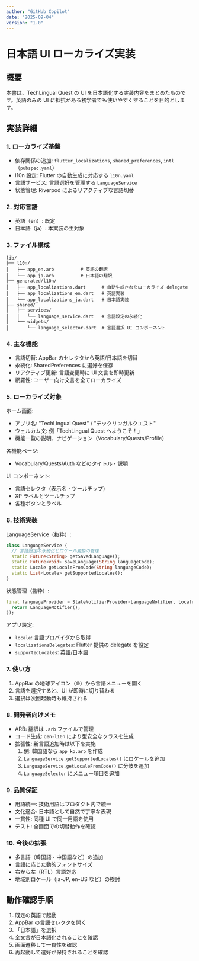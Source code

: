 ```yaml
---
author: "GitHub Copilot"
date: "2025-09-04"
version: "1.0"
---
```


# 日本語 UI ローカライズ実装

## 概要

本書は、TechLingual Quest の UI を日本語化する実装内容をまとめたものです。英語のみの UI に抵抗がある初学者でも使いやすくすることを目的とします。

## 実装詳細

### 1. ローカライズ基盤

- 依存関係の追加: `flutter_localizations`, `shared_preferences`, `intl`（`pubspec.yaml`）
- l10n 設定: Flutter の自動生成に対応する `l10n.yaml`
- 言語サービス: 言語選好を管理する `LanguageService`
- 状態管理: Riverpod によるリアクティブな言語切替

### 2. 対応言語

- 英語（en）: 既定
- 日本語（ja）: 本実装の主対象

### 3. ファイル構成

```
lib/
├── l10n/
│   ├── app_en.arb          # 英語の翻訳
│   └── app_ja.arb          # 日本語の翻訳
├── generated/l10n/
│   ├── app_localizations.dart      # 自動生成されたローカライズ delegate
│   ├── app_localizations_en.dart   # 英語実装
│   └── app_localizations_ja.dart   # 日本語実装
├── shared/
│   ├── services/
│   │   └── language_service.dart   # 言語設定の永続化
│   └── widgets/
│       └── language_selector.dart  # 言語選択 UI コンポーネント
```

### 4. 主な機能

- 言語切替: AppBar のセレクタから英語/日本語を切替
- 永続化: SharedPreferences に選好を保存
- リアクティブ更新: 言語変更時に UI 文言を即時更新
- 網羅性: ユーザー向け文言を全てローカライズ

### 5. ローカライズ対象

ホーム画面:
- アプリ名: "TechLingual Quest" / "テックリンガルクエスト"
- ウェルカム文: 例「TechLingual Quest へようこそ！」
- 機能一覧の説明、ナビゲーション（Vocabulary/Quests/Profile）

各機能ページ:
- Vocabulary/Quests/Auth などのタイトル・説明

UI コンポーネント:
- 言語セレクタ（表示名・ツールチップ）
- XP ラベルとツールチップ
- 各種ボタンとラベル

### 6. 技術実装

LanguageService（抜粋）:
```dart
class LanguageService {
  // 言語設定の永続化とロケール変換の管理
  static Future<String> getSavedLanguage();
  static Future<void> saveLanguage(String languageCode);
  static Locale getLocaleFromCode(String languageCode);
  static List<Locale> getSupportedLocales();
}
```

状態管理（抜粋）:
```dart
final languageProvider = StateNotifierProvider<LanguageNotifier, Locale>((ref) {
  return LanguageNotifier();
});
```

アプリ設定:
- `locale`: 言語プロバイダから取得
- `localizationsDelegates`: Flutter 提供の delegate を設定
- `supportedLocales`: 英語/日本語

### 7. 使い方

1. AppBar の地球アイコン（🌐）から言語メニューを開く
2. 言語を選択すると、UI が即時に切り替わる
3. 選択は次回起動時も維持される

### 8. 開発者向けメモ

- ARB: 翻訳は `.arb` ファイルで管理
- コード生成: `gen-l10n` により型安全なクラスを生成
- 拡張性: 新言語追加時は以下を実施
  1. 例: 韓国語なら `app_ko.arb` を作成
  2. `LanguageService.getSupportedLocales()` にロケールを追加
  3. `LanguageService.getLocaleFromCode()` に分岐を追加
  4. `LanguageSelector` にメニュー項目を追加

### 9. 品質保証

- 用語統一: 技術用語はプロダクト内で統一
- 文化適合: 日本語として自然で丁寧な表現
- 一貫性: 同種 UI で同一用語を使用
- テスト: 全画面での切替動作を確認

### 10. 今後の拡張

- 多言語（韓国語・中国語など）の追加
- 言語に応じた動的フォントサイズ
- 右から左（RTL）言語対応
- 地域別ロケール（ja-JP, en-US など）の検討

## 動作確認手順

1. 既定の英語で起動
2. AppBar の言語セレクタを開く
3. 「日本語」を選択
4. 全文言が日本語化されることを確認
5. 画面遷移して一貫性を確認
6. 再起動して選好が保持されることを確認
